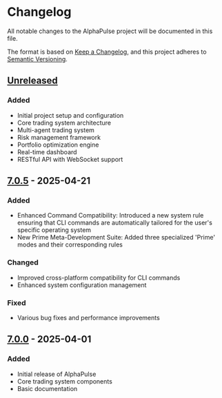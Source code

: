 # Changelog

All notable changes to the AlphaPulse project will be documented in this file.

The format is based on [Keep a Changelog](https://keepachangelog.com/en/1.0.0/),
and this project adheres to [Semantic Versioning](https://semver.org/spec/v2.0.0.html).

## [Unreleased]

### Added
- Initial project setup and configuration
- Core trading system architecture
- Multi-agent trading system
- Risk management framework
- Portfolio optimization engine
- Real-time dashboard
- RESTful API with WebSocket support

## [7.0.5] - 2025-04-21
### Added
- Enhanced Command Compatibility: Introduced a new system rule ensuring that CLI commands are automatically tailored for the user's specific operating system
- New Prime Meta-Development Suite: Added three specialized 'Prime' modes and their corresponding rules

### Changed
- Improved cross-platform compatibility for CLI commands
- Enhanced system configuration management

### Fixed
- Various bug fixes and performance improvements

## [7.0.0] - 2025-04-01
### Added
- Initial release of AlphaPulse
- Core trading system components
- Basic documentation

[Unreleased]: https://github.com/blackms/AlphaPulse/compare/v7.0.5...HEAD
[7.0.5]: https://github.com/blackms/AlphaPulse/compare/v7.0.0...v7.0.5
[7.0.0]: https://github.com/blackms/AlphaPulse/releases/tag/v7.0.0